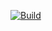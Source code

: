 [![Build](https://github.com/perjahn/ghsboms/actions/workflows/build.yml/badge.svg)](https://github.com/perjahn/ghsboms/actions/workflows/build.yml)
